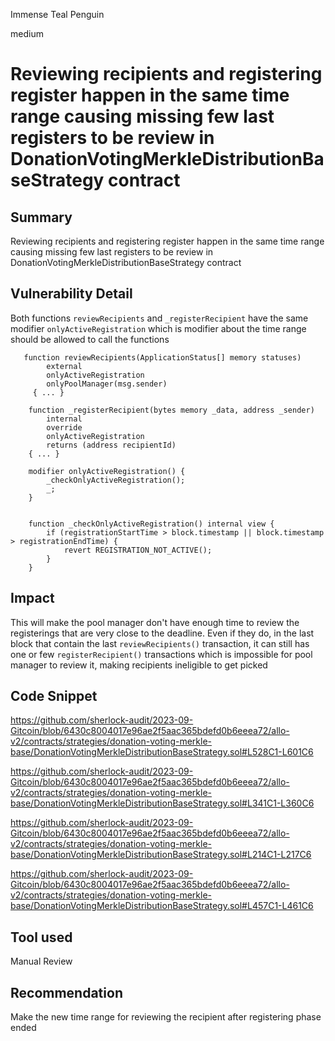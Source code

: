 Immense Teal Penguin

medium

# Reviewing recipients and registering register happen in the same time range causing missing few last registers to be review in DonationVotingMerkleDistributionBaseStrategy contract
## Summary
Reviewing recipients and registering register happen in the same time range causing missing few last registers to be review in DonationVotingMerkleDistributionBaseStrategy contract
## Vulnerability Detail
Both functions `reviewRecipients` and `_registerRecipient` have the same modifier `onlyActiveRegistration` which is modifier about the time range should be allowed to call the functions
```solidity
   function reviewRecipients(ApplicationStatus[] memory statuses)
        external
        onlyActiveRegistration
        onlyPoolManager(msg.sender)
     { ... }
```
```solidity
    function _registerRecipient(bytes memory _data, address _sender)
        internal
        override
        onlyActiveRegistration
        returns (address recipientId)
    { ... }
```
```solidity
    modifier onlyActiveRegistration() {
        _checkOnlyActiveRegistration();
        _;
    }
```
```solidity

    function _checkOnlyActiveRegistration() internal view {
        if (registrationStartTime > block.timestamp || block.timestamp > registrationEndTime) {
            revert REGISTRATION_NOT_ACTIVE();
        }
    }
```
## Impact
This will make the pool manager don't have enough time to review the registerings that are very close to the deadline. Even if they do, in the last block that contain the last `reviewRecipients()` transaction, it can still has one or few `registerRecipient()` transactions which is impossible for pool manager to review it, making recipients ineligible to get picked

## Code Snippet
https://github.com/sherlock-audit/2023-09-Gitcoin/blob/6430c8004017e96ae2f5aac365bdefd0b6eeea72/allo-v2/contracts/strategies/donation-voting-merkle-base/DonationVotingMerkleDistributionBaseStrategy.sol#L528C1-L601C6

https://github.com/sherlock-audit/2023-09-Gitcoin/blob/6430c8004017e96ae2f5aac365bdefd0b6eeea72/allo-v2/contracts/strategies/donation-voting-merkle-base/DonationVotingMerkleDistributionBaseStrategy.sol#L341C1-L360C6

https://github.com/sherlock-audit/2023-09-Gitcoin/blob/6430c8004017e96ae2f5aac365bdefd0b6eeea72/allo-v2/contracts/strategies/donation-voting-merkle-base/DonationVotingMerkleDistributionBaseStrategy.sol#L214C1-L217C6

https://github.com/sherlock-audit/2023-09-Gitcoin/blob/6430c8004017e96ae2f5aac365bdefd0b6eeea72/allo-v2/contracts/strategies/donation-voting-merkle-base/DonationVotingMerkleDistributionBaseStrategy.sol#L457C1-L461C6
## Tool used

Manual Review

## Recommendation
Make the new time range for reviewing the recipient after registering phase ended
